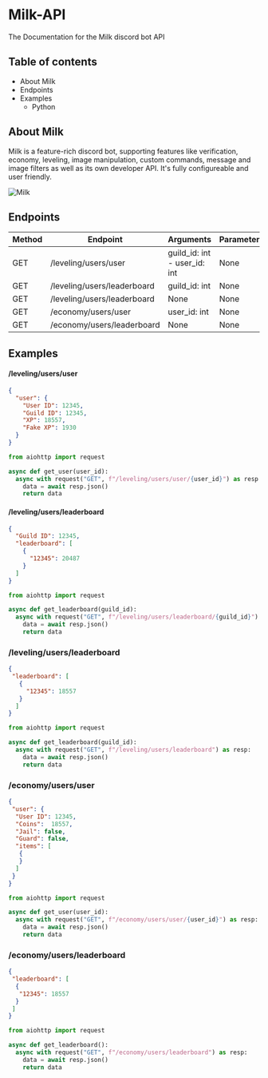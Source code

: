 # Milk-API
The Documentation for the Milk discord bot API

## Table of contents
* About Milk
* Endpoints
* Examples
  * Python
 
 
 ## About Milk
 Milk is a feature-rich discord bot, supporting features like verification, economy, leveling, image manipulation, custom commands, message and image filters as well as its own developer API. It's fully configureable and user friendly.

![Milk](https://cdn.discordapp.com/avatars/719243473437327420/ed8d87fb55fa79a213ca8d5da20eacaf.png?size=1024)

## Endpoints
Method | Endpoint | Arguments | Parameters
-------|----------|-----------|------------
GET | /leveling/users/user | guild_id: int - user_id: int | None
GET | /leveling/users/leaderboard | guild_id: int | None
GET | /leveling/users/leaderboard | None | None
GET | /economy/users/user | user_id: int | None
GET | /economy/users/leaderboard | None | None

## Examples

#### /leveling/users/user

```json
{
  "user": {
    "User ID": 12345,
    "Guild ID": 12345,
    "XP": 18557,
    "Fake XP": 1930
  }
}
```

```py
from aiohttp import request

async def get_user(user_id):
  async with request("GET", f"/leveling/users/user/{user_id}") as resp:
    data = await resp.json()
    return data
```

#### /leveling/users/leaderboard

```json
{
  "Guild ID": 12345,
  "leaderboard": [
    {
      "12345": 20487
    }
  ]
}
```

```py
from aiohttp import request

async def get_leaderboard(guild_id):
  async with request("GET", f"/leveling/users/leaderboard/{guild_id}") as resp:
    data = await resp.json()
    return data
```

### /leveling/users/leaderboard

```json
{
 "leaderboard": [
   {
     "12345": 18557
   }
  ]
}
```

```py
from aiohttp import request

async def get_leaderboard(guild_id):
  async with request("GET", f"/leveling/users/leaderboard") as resp:
    data = await resp.json()
    return data
```

### /economy/users/user

```json
{
 "user": {
  "User ID": 12345,
  "Coins":  18557,
  "Jail": false,
  "Guard": false,
  "items": [
   {
   }
  ]
 }
}
```

```py
from aiohttp import request

async def get_user(user_id):
  async with request("GET", f"/economy/users/user/{user_id}") as resp:
    data = await resp.json()
    return data
```

### /economy/users/leaderboard

```json
{
 "leaderboard": [
  {
   "12345": 18557
  }
 ]
}
```

```py
from aiohttp import request

async def get_leaderboard():
  async with request("GET", f"/economy/users/leaderboard") as resp:
    data = await resp.json()
    return data
```
